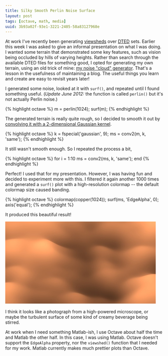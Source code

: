 ```yaml
---
title: Silky Smooth Perlin Noise Surface
layout: post
tags: [octave, math, media]
uuid: 3b93a02f-93e1-3221-2405-58a83127968e
---
```


At work I've recently been generating
[viewsheds](http://en.wikipedia.org/wiki/Viewshed) over
[DTED](http://en.wikipedia.org/wiki/DTED) sets. Earlier this week I
was asked to give an informal presentation on what I was doing. I
wanted some terrain that demonstrated some key features, such as
vision being occluded by hills of varying heights. Rather than search
through the available DTED files for something good, I opted for
generating my own terrain, using an old trick of mine:
[my noise "cloud" generator](/blog/2007/11/20/). That's a lesson in
the usefulness of maintaining a blog. The useful things you learn and
create are easy to revisit years later!

I generated some noise, looked at it with `surf()`, and repeated until
I found something useful. (*Update June 2012:* the function is called
`perlin()` but it's not actually Perlin noise.)

{% highlight octave %}
m = perlin(1024);
surf(m);
{% endhighlight %}

The generated terrain is really quite rough, so I decided to smooth it
out by [convolving it with a 2-dimensional Gaussian kernel](/blog/2008/02/22/).

{% highlight octave %}
k = fspecial('gaussian', 9);
ms = conv2(m, k, 'same');
{% endhighlight %}

It still wasn't smooth enough. So I repeated the process a bit,

{% highlight octave %}
for i = 1:10
    ms = conv2(ms, k, 'same');
end
{% endhighlight %}

Perfect! I used that for my presentation. However, I was having fun
and decided to experiment more with this. I filtered it again another
1000 times and generated a `surf()` plot with a high-resolution
colormap -- the default colormap size caused banding.

{% highlight octave %}
colormap(copper(1024));
surf(ms, 'EdgeAlpha', 0);
axis('equal');
{% endhighlight %}

It produced this beautiful result!

[![](/img/noise/silk-perlin-surface-thumb.jpg)](/img/noise/silk-perlin-surface.jpg)

I think it looks like a photograph from a high-powered microscope, or
maybe the turbulent surface of some kind of creamy beverage being
stirred.

At work when I need something Matlab-ish, I use Octave about half the
time and Matlab the other half. In this case, I was using
Matlab. Octave doesn't support the `EdgeAlpha` property, nor the
`viewshed()` function that I needed for my work. Matlab currently
makes much prettier plots than Octave.
